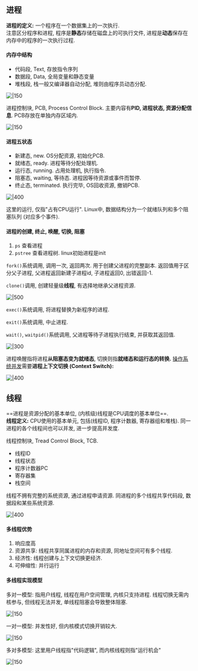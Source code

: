 ## 进程

**进程的定义:** 一个程序在一个数据集上的一次执行.  
注意区分程序和进程, 程序是**静态**存储在磁盘上的可执行文件, 进程是**动态**保存在内存中的程序的一次执行过程.

#### 内存中结构

- 代码段, Text, 存放指令序列
- 数据段, Data, 全局变量和静态变量
- 堆栈段, 栈一般又编译器自动分配, 堆则由程序员动态分配.

![|150](Pasted%20image%2020230619171849.png)

进程控制块, PCB, Process Control Block. 主要内容有**PID, 进程状态, 资源分配信息**. PCB存放在单独内存区域内.

![|150](Pasted%20image%2020230619172853.png)

#### 进程五状态

- 新建态, new. OS分配资源, 初始化PCB.
- 就绪态, ready. 进程等待分配处理机.
- 运行态, running. 占用处理机, 执行指令.
- 阻塞态, waiting, 等待态. 进程因等待资源或事件而暂停.
- 终止态, terminated. 执行完毕, OS回收资源, 撤销PCB.

![|400](Pasted%20image%2020230619205635.png)

这里的运行, 仅指"占有CPU运行". Linux中, 数据结构分为一个就绪队列和多个阻塞队列 (对应多个事件). 

#### 进程的创建, 终止, 唤醒, 切换, 阻塞

1. `ps` 查看进程
2. `pstree` 查看进程树. linux初始进程是init

`fork()`系统调用, 调用一次, 返回两次. 用于创建父进程的完整副本.
返回值用于区分父子进程, 父进程返回新建子进程id, 子进程返回0, 出错返回-1.

`clone()`调用, 创建轻量级**线程**, 有选择地继承父进程资源.

![|500](Pasted%20image%2020230619181858.png)

`exec()`系统调用, 将进程替换为新程序的进程.

`exit()`系统调用, 中止进程. 

`wait()`, `waitpid()`系统调用, 父进程等待子进程执行结束, 并获取其返回值.

![|300](Pasted%20image%2020230619182508.png)

进程唤醒指将进程**从阻塞态变为就绪态**, 切换则指**就绪态和运行态的转换.** [操作系统并发](操作系统概述.md)需要**进程上下文切换 (Context Switch):**

![|400](Pasted%20image%2020230619183343.png)

## 线程

==进程是资源分配的基本单位, (内核级)线程是CPU调度的基本单位==.  
**线程定义:** CPU使用的基本单元, 包括(线程ID, 程序计数器, 寄存器组和堆栈). 同一进程的各个线程间也可以并发, 进一步提高并发度.

线程控制块, Tread Control Block, TCB.  
- 线程ID
- 线程状态
- 程序计数器PC
- 寄存器集
- 栈空间

线程不拥有完整的系统资源, 通过进程申请资源. 同进程的多个线程共享代码段, 数据段和某些系统资源.

![|400](Pasted%20image%2020230619203020.png)

#### 多线程优势

1. 响应度高
2. 资源共享: 线程共享同属进程的内存和资源, 同地址空间可有多个线程.
3. 经济性: 线程创建与上下文切换更经济.
4. 可伸缩性: 并行运行

#### 多线程实现模型

多对一模型: 指用户线程, 线程在用户空间管理, 内核只支持进程. 线程切换无需内核参与, 但线程无法并发, 单线程阻塞会导致整体阻塞.

![|150](Pasted%20image%2020230619203728.png)

一对一模型: 并发性好, 但内核模式切换开销较大.

![|150](Pasted%20image%2020230619203732.png)

多对多模型: 这里用户线程指"代码逻辑", 而内核线程则指"运行机会"

![|150](Pasted%20image%2020230619203736.png)